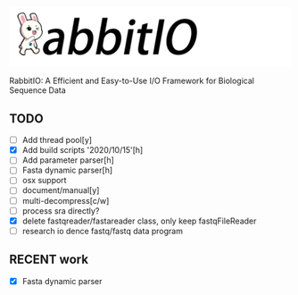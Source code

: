 ![RabbitIO](rabbitio.png)

RabbitIO: A Efficient and Easy-to-Use I/O Framework for Biological Sequence Data

## TODO
- [ ] Add thread pool[y]
- [X] Add build scripts '2020/10/15'[h]
- [ ] Add parameter parser[h]
- [ ] Fasta dynamic parser[h]
- [ ] osx support
- [ ] document/manual[y]
- [ ] multi-decompress[c/w]
- [ ] process sra directly? 
- [X] delete fastqreader/fastareader class, only keep fastqFileReader 
- [ ] research io dence fastq/fastq data program

## RECENT work
- [X] Fasta dynamic parser
